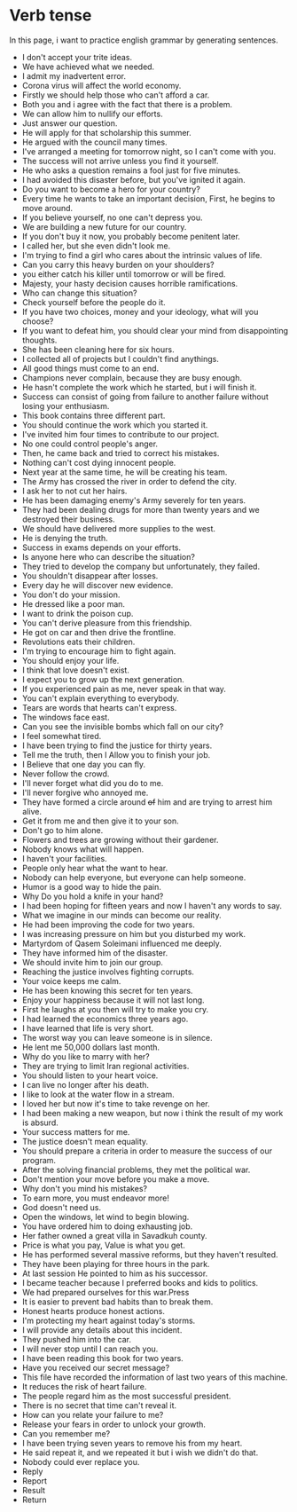 # Verb tense

In this page, i want to practice english grammar by generating sentences.



* I don't accept your trite ideas.
* We have achieved what we needed.
* I admit my inadvertent error. 
* Corona virus will affect the world economy.  
* Firstly we should help those who can't afford a car.
* Both you and i agree with the fact that there is a problem.
* We can allow him to nullify our efforts.
* Just answer our question.
* He will apply for that scholarship this summer.
* He argued with the council many times. 
* I've arranged a meeting for tomorrow night, so I can't come with you.
* The success will not arrive unless you find it yourself.
* He who asks a question remains a fool just for five minutes.
* I had avoided this disaster before, but you've ignited it again.
* Do you want to become a hero for your country?
* Every time he wants to take an important decision, First, he begins to move around.
* If you believe yourself, no one can't depress you.
* We are building a new future for our country.
* If you don't buy it now, you probably become penitent later.
* I called her, but she even didn't look me.
* I'm trying to find a girl who cares about the intrinsic values of life.
* Can you carry this heavy burden on your shoulders?
* you either catch his killer until tomorrow or will be fired. 
* Majesty, your hasty decision causes horrible ramifications.
* Who can change this situation?
* Check yourself before the people do it.
* If you have two choices, money and your ideology, what will you choose?
* If you want to defeat him, you should clear your mind from disappointing thoughts. 
* She has been cleaning here for six hours.
* I collected all of projects but I couldn't find anythings.
* All good things must come to an end.
*  Champions never complain, because they are busy enough.
* He hasn't complete the work which he started, but i will finish it.
* Success can consist of going from failure to another failure without losing your enthusiasm.
* This book contains three different part.
* You should continue the work which you started it.
* I've invited him four times to contribute to our project.
* No one could control people's anger.
* Then, he came back and tried to correct his mistakes.
* Nothing can't cost dying innocent people.
* Next year at the same time, he will be creating his team.
* The Army has crossed the river in order to defend the city.
* I ask her to not cut her hairs.
* He has been damaging enemy's Army severely for ten years.
* They had been dealing drugs for more than twenty years and we destroyed their business.
* We should have delivered more supplies to the west.
* He is denying the truth.
* Success in exams depends on your efforts.
* Is anyone here who can describe the situation?
* They tried to develop the company but unfortunately, they failed.
* You shouldn't disappear after losses. 
* Every day he will discover new evidence.
* You don't do your mission.
* He dressed like a poor man.
* I want to drink the poison cup.
* You can't derive pleasure from this friendship.
* He got on car and then drive the frontline.
* Revolutions eats their children.
* I'm trying to encourage him to fight again.
* You should enjoy your life.
* I think that love doesn't exist.
* I expect you to grow up the next generation.
* If you experienced pain as me, never speak in that way.
* You can't explain everything to everybody.
* Tears are words that hearts can't express.
* The windows face east.
* Can you see the invisible bombs which fall on our city?
* I feel somewhat tired.
* I have been trying to find the justice for thirty years.
* Tell me the truth, then I Allow you to finish your job.
* I Believe that one day you can fly.
* Never follow the crowd.
* I'll never forget what did you do to me.
* I'll never forgive who annoyed me.
* They have formed a circle around ~~of~~ him and are trying to arrest him alive.
* Get it from me and then give it to your son.
* Don't go to him alone.
* Flowers and trees are growing without their gardener.
* Nobody knows what will happen.
* I haven't your facilities.
* People only hear what the want to hear.
* Nobody can help everyone, but everyone can help someone.
* Humor is a good way to hide the pain.
* Why Do you hold a knife in your hand? 
* I had been hoping for fifteen years and now I haven't any words to say.
* What we imagine in our minds can become our reality.
* He had been improving the code for two years.
* I was increasing pressure on him but you disturbed my work.
* Martyrdom of Qasem Soleimani influenced me deeply.
* They have informed him of the disaster.
* We should invite him to join our group.
* Reaching the justice involves fighting corrupts.
* Your voice keeps me calm.
* He has been knowing this secret for ten years.
* Enjoy your happiness because it will not last long.
* First he laughs at you then will try to make you cry.
* I had learned the economics three years ago.
* I have learned that life is very short.
* The worst way you can leave someone is in silence. 
* He lent me 50,000 dollars last month. 
* Why do you like to marry with her?
* They are trying to limit Iran regional activities.
* You should listen to your heart voice. 
* I can live no longer after his death. 
* I like to look at the water flow in a stream.
* I loved her but now it's time to take revenge on her.
* I had been making a new weapon, but now i think the result of my work is absurd.
* Your success matters for me.
* The justice doesn't mean equality.
* You should prepare a criteria in order to measure the success of our program.
* After the solving financial problems, they met the political war.
* Don't mention your move before you make a move.
* Why don't you mind his mistakes?
* To earn more, you must endeavor more!
* God doesn't need us.
* Open the windows, let wind to begin blowing.
* You have ordered him to doing exhausting job. 
* Her father owned a great villa in Savadkuh county. 
* Price is what you pay, Value is what you get.
* He has performed several massive reforms, but they haven't resulted.
* They have been playing for three hours in the park.
* At last session He pointed to him as his successor.
* I became teacher because I preferred books and kids to politics.
* We had prepared ourselves for this war.Press
* It is easier to prevent bad habits than to break them. 
* Honest hearts produce honest actions.
* I'm protecting my heart against today's storms.
* I will provide any details about this incident.
* They pushed him into the car.
* I will never stop until I can reach you.
* I have been reading this book for two years.
* Have you received our secret message?
* This file have recorded the information of last two years of this machine.
* It reduces the risk of heart failure.
* The people regard him as the most successful president.
* There is no secret that time can't reveal it.
* How can you relate your failure to me? 
* Release your fears in order to unlock your growth.
* Can you remember me?
* I have been trying seven years to remove his from my heart.
* He said repeat it, and we repeated it but i wish we didn't do that.
* Nobody could ever replace you.
* Reply
* Report
* Result
* Return



